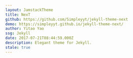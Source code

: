 ```yaml
---
layout: JamstackTheme
title: NexT
github: https://github.com/Simpleyyt/jekyll-theme-next
demo: https://simpleyyt.github.io/jekyll-theme-next/
author: Yitao Yao
ssg: Jekyll
date: 2017-07-21T08:44:59.000Z
description: Elegant theme for Jekyll.
stale: true
---
```

